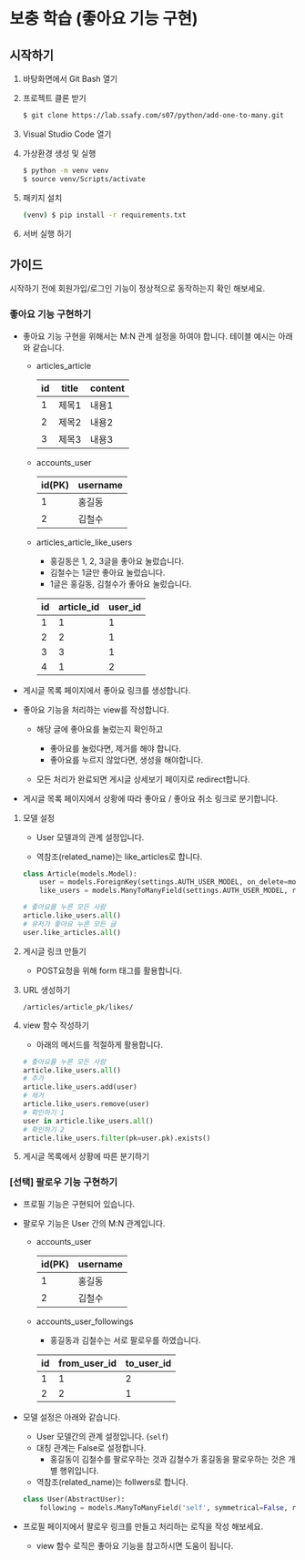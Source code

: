 # 보충 학습 (좋아요 기능 구현)

## 시작하기

1. 바탕화면에서 Git Bash 열기

2. 프로젝트 클론 받기

    ```bash
    $ git clone https://lab.ssafy.com/s07/python/add-one-to-many.git
    ```

3. Visual Studio Code 열기

4. 가상환경 생성 및 실행

    ```bash
    $ python -m venv venv
    $ source venv/Scripts/activate

5. 패키지 설치

    ```bash
    (venv) $ pip install -r requirements.txt
    ```

6. 서버 실행 하기

## 가이드

시작하기 전에 회원가입/로그인 기능이 정상적으로 동작하는지 확인 해보세요.

### 좋아요 기능 구현하기

* 좋아요 기능 구현을 위해서는 M:N 관계 설정을 하여야 합니다. 테이블 예시는 아래와 같습니다.

  * articles_article

      | id   | title | content |
      | ---- | ----- | ------- |
      | 1    | 제목1   | 내용1   |
      | 2    | 제목2    | 내용2      |
      | 3    | 제목3 | 내용3    |

  * accounts_user

      | id(PK) | username |
      | ------ | -------- |
      | 1      | 홍길동   |
      | 2      | 김철수   |

  * articles_article_like_users
      
      * 홍길동은 1, 2, 3글을 좋아요 눌렀습니다.
      * 김철수는 1글만 좋아요 눌렀습니다.
      * 1글은 홍길동, 김철수가 좋아요 눌렀습니다.
      
      | id     | article_id | user_id |
      | ------ | ---------- | ------- |
      | 1      | 1          | 1       |
      | 2      | 2          | 1       |
      | 3      | 3          | 1       |
      | 4      | 1          | 2       |
      

* 게시글 목록 페이지에서 좋아요 링크를 생성합니다.

* 좋아요 기능을 처리하는 view를 작성합니다.

  * 해당 글에 좋아요를 눌렀는지 확인하고
    * 좋아요를 눌렀다면, 제거를 해야 합니다.
    * 좋아요를 누르지 않았다면, 생성을 해야합니다.

  * 모든 처리가 완료되면 게시글 상세보기 페이지로 redirect합니다.

* 게시글 목록 페이지에서 상황에 따라 좋아요 / 좋아요 취소 링크로 분기합니다.

  

1. 모델 설정

    * User 모델과의 관계 설정입니다.

    * 역참조(related_name)는 like_articles로 합니다.

    ```python
    class Article(models.Model):
        user = models.ForeignKey(settings.AUTH_USER_MODEL, on_delete=models.CASCADE)
        like_users = models.ManyToManyField(settings.AUTH_USER_MODEL, related_name='like_articles')
    ```
    
    ```python
    # 좋아요를 누른 모든 사람
    article.like_users.all()
    # 유저가 좋아요 누른 모든 글
    user.like_articles.all()
    ```

2. 게시글 링크 만들기

   * POST요청을 위해 form 태그를 활용합니다.

3. URL 생성하기

   ```text
   /articles/article_pk/likes/
   ```

4. view 함수 작성하기

    * 아래의 메서드를 적절하게 활용합니다.

    ```python
    # 좋아요를 누른 모든 사람
    article.like_users.all()
    # 추가
    article.like_users.add(user)
    # 제거
    article.like_users.remove(user)
    # 확인하기 1
    user in article.like_users.all()
    # 확인하기 2
    article.like_users.filter(pk=user.pk).exists()
    ```

5. 게시글 목록에서 상황에 따른 분기하기

### [선택] 팔로우 기능 구현하기

* 프로필 기능은 구현되어 있습니다.

* 팔로우 기능은 User 간의 M:N 관계입니다.

  * accounts_user

    | id(PK) | username |
    | ------ | -------- |
    | 1      | 홍길동   |
    | 2      | 김철수   |

  * accounts_user_followings

    * 홍길동과 김철수는 서로 팔로우를 하였습니다.
    
    | id   | from_user_id | to_user_id |
    | ---- | ------------ | ---------- |
    | 1    | 1            | 2         |
    | 2    | 2            | 1          |

* 모델 설정은 아래와 같습니다.

  * User 모델간의 관계 설정입니다. (`self`)
  * 대칭 관계는 False로 설정합니다.
    * 홍길동이 김철수를 팔로우하는 것과 김철수가 홍길동을 팔로우하는 것은 개별 행위입니다.
  * 역참조(related_name)는 follwers로 합니다.

  ```python
  class User(AbstractUser):
      following = models.ManyToManyField('self', symmetrical=False, related_name='follwers')
  ```

* 프로필 페이지에서 팔로우 링크를 만들고 처리하는 로직을 작성 해보세요.

  * view 함수 로직은 좋아요 기능을 참고하시면 도움이 됩니다.
